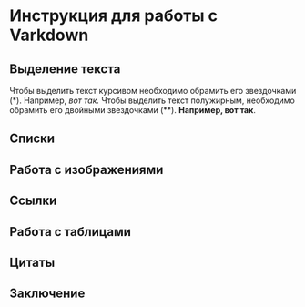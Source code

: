 # Инструкция для работы с Varkdown

## Выделение текста

Чтобы выделить текст курсивом необходимо обрамить его звездочками (*). Например, *вот так.*
Чтобы выделить текст полужирным, необходимо обрамить его двойными звездочками (**). **Например, вот так**.

## Списки

## Работа с изображениями

## Ссылки

## Работа с таблицами

## Цитаты

## Заключение

